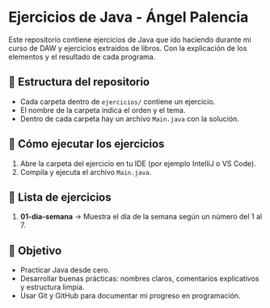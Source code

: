 # Ejercicios de Java - Ángel Palencia

Este repositorio contiene ejercicios de Java que ido haciendo durante mi curso de DAW y ejercicios extraidos de libros. Con la explicación de los elementos y el resultado de cada programa. 

## 📂 Estructura del repositorio
- Cada carpeta dentro de `ejercicios/` contiene un ejercicio.
- El nombre de la carpeta indica el orden y el tema.
- Dentro de cada carpeta hay un archivo `Main.java` con la solución.

## 🚀 Cómo ejecutar los ejercicios
1. Abre la carpeta del ejercicio en tu IDE (por ejemplo IntelliJ o VS Code).
2. Compila y ejecuta el archivo `Main.java`.

## 📝 Lista de ejercicios
1. **01-dia-semana** → Muestra el día de la semana según un número del 1 al 7.

## 🎯 Objetivo
- Practicar Java desde cero.
- Desarrollar buenas prácticas: nombres claros, comentarios explicativos y estructura limpia.
- Usar Git y GitHub para documentar mi progreso en programación.
